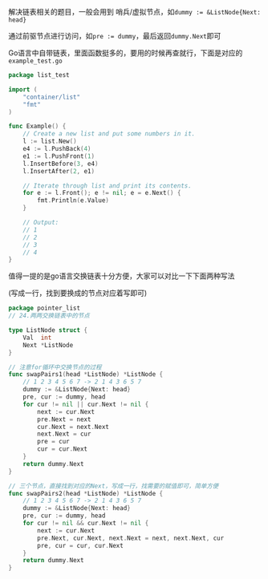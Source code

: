 解决链表相关的题目，一般会用到 哨兵/虚拟节点，如`dummy := &ListNode{Next: head}`

通过前驱节点进行访问，如`pre := dummy`，最后返回`dummy.Next`即可

Go语言中自带链表，里面函数挺多的，要用的时候再查就行，下面是对应的`example_test.go`

```go
package list_test

import (
	"container/list"
	"fmt"
)

func Example() {
	// Create a new list and put some numbers in it.
	l := list.New()
	e4 := l.PushBack(4)
	e1 := l.PushFront(1)
	l.InsertBefore(3, e4)
	l.InsertAfter(2, e1)

	// Iterate through list and print its contents.
	for e := l.Front(); e != nil; e = e.Next() {
		fmt.Println(e.Value)
	}

	// Output:
	// 1
	// 2
	// 3
	// 4
}
```

值得一提的是go语言交换链表十分方便，大家可以对比一下下面两种写法

(写成一行，找到要换成的节点对应着写即可)

```go
package pointer_list
// 24.两两交换链表中的节点

type ListNode struct {
	Val  int
	Next *ListNode
}

// 注意for循环中交换节点的过程
func swapPairs1(head *ListNode) *ListNode {
	// 1 2 3 4 5 6 7 -> 2 1 4 3 6 5 7
	dummy := &ListNode{Next: head}
	pre, cur := dummy, head
	for cur != nil || cur.Next != nil {
		next := cur.Next
		pre.Next = next
		cur.Next = next.Next
		next.Next = cur
		pre = cur
		cur = cur.Next
	}
	return dummy.Next
}

// 三个节点，直接找到对应的Next，写成一行，找需要的赋值即可，简单方便
func swapPairs2(head *ListNode) *ListNode {
	// 1 2 3 4 5 6 7 -> 2 1 4 3 6 5 7
	dummy := &ListNode{Next: head}
	pre, cur := dummy, head
	for cur != nil && cur.Next != nil {
		next := cur.Next
		pre.Next, cur.Next, next.Next = next, next.Next, cur
		pre, cur = cur, cur.Next
	}
	return dummy.Next
}
```
